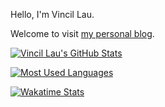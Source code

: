 Hello, I'm Vincil Lau.

Welcome to visit [my personal blog](https://vincillau.github.io/).

[![Vincil Lau's GitHub Stats](https://github-readme-stats.vercel.app/api?username=VincilLau&count_private=true&show_icons=true)](https://github.com/anuraghazra/github-readme-stats)

[![Most Used Languages](https://github-readme-stats.vercel.app/api/top-langs/?username=VincilLau&exclude_repo=VincilLau.github.io&langs_count=10)](https://github.com/anuraghazra/github-readme-stats)

[![Wakatime Stats](https://github-readme-stats.vercel.app/api/wakatime?username=VincilLau&layout=compact&langs_count=10)](https://github.com/anuraghazra/github-readme-stats)
